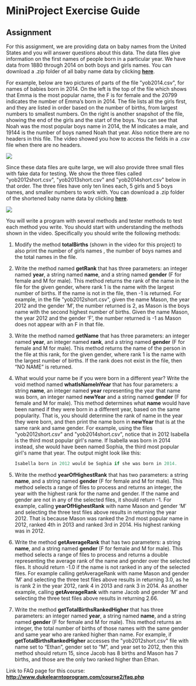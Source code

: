 # MiniProject Exercise Guide

## Assignment
For this assignment, we are providing data on baby names from the United States and you will answer questions about this data. The data files give information on the first names of people born in a particular year. We have data from 1880 through 2014 on both boys and girls names. You can download a .zip folder of all baby name data by clicking [**here**](http://www.dukelearntoprogram.com/course2/data/us_babynames.zip).

For example, below are two pictures of parts of the file "yob2014.csv", for names of babies born in 2014. On the left is the top of the file which shows that Emma is the most popular name, the F is for female and the 20799 indicates the number of Emma’s born in 2014. The file lists all the girls first, and they are listed in order based on the number of births, from largest numbers to smallest numbers. On the right is another snapshot of the file, showing the end of the girls and the start of the boys. You can see that Noah was the most popular boys name in 2014, the M indicates a male, and 19144 is the number of boys named Noah that year. Also notice there are no headers in this file. The video showed you how to access the fields in a .csv file when there are no headers.

![](https://d3c33hcgiwev3.cloudfront.net/imageAssetProxy.v1/VA4SZ2hiEeWQ2QoGQ8zX1w_11b7ad24a4b160aa1282f5b2a08027db_Screen-Shot-2015-10-01-at-1.30.11-PM.png?expiry=1598313600000&hmac=M1YDUtPxrVB_w27rch3NxIihcymwU_I9EpVslL04P8U)

Since these data files are quite large, we will also provide three small files with fake data for testing. We show the three files called "yob2012short.csv", "yob2013short.csv" and "yob2014short.csv" below in that order. The three files have only ten lines each, 5 girls and 5 boys names, and smaller numbers to work with. You can download a .zip folder of the shortened baby name data by clicking [**here**](http://www.dukelearntoprogram.com/course2/data/us_babynames_small.zip).

![](https://d3c33hcgiwev3.cloudfront.net/imageAssetProxy.v1/Yy81B2hiEeW7ghK3HGMBQw_32775231da216cd474e1a9434706d8c3_Screen-Shot-2015-10-01-at-1.30.30-PM.png?expiry=1598313600000&hmac=M3LJyU9C3zPRLHbq_ymSCzFmTrouap8wT902eirRj6o)

You will write a program with several methods and tester methods to test each method you write. You should start with understanding the methods shown in the video. Specifically you should write the following methods:

1. Modify the method **totalBirths** (shown in the video for this project) to also print the number of girls names , the number of boys names and the total names in the file.

2. Write the method named **getRank** that has three parameters: an integer named **year**, a string named **name**, and a string named **gender** (F for female and M for male). This method returns the rank of the name in the file for the given gender, where rank 1 is the name with the largest number of births. If the name is not in the file, then -1 is returned. For example, in the file "yob2012short.csv", given the name Mason, the year 2012 and the gender ‘M’, the number returned is 2, as Mason is the boys name with the second highest number of births. Given the name Mason, the year 2012 and the gender ‘F’, the number returned is -1 as Mason does not appear with an F in that file.

3. Write the method named **getName** that has three parameters: an integer named **year**, an integer named **rank**, and a string named **gender** (F for female and M for male). This method returns the name of the person in the file at this rank, for the given gender, where rank 1 is the name with the largest number of births. If the rank does not exist in the file, then “NO NAME” is returned.

4. What would your name be if you were born in a different year? Write the void method named **whatIsNameInYear** that has four parameters: a string **name**, an integer named **year** representing the year that name was born, an integer named **newYear** and a string named **gender** (F for female and M for male). This method determines what **name** would have been named if they were born in a different year, based on the same popularity. That is, you should determine the rank of name in the year they were born, and then print the name born in **newYear** that is at the same rank and same gender. For example, using the files "yob2012short.csv" and "yob2014short.csv", notice that in 2012 Isabella is the third most popular girl's name. If Isabella was born in 2014 instead, she would have been named Sophia, the third most popular girl's name that year. The output might look like this:
    ```java
    Isabella born in 2012 would be Sophia if she was born in 2014.
    ```
5. Write the method **yearOfHighestRank** that has two parameters: a string **name**, and a string named **gender** (F for female and M for male). This method selects a range of files to process and returns an integer, the year with the highest rank for the name and gender. If the name and gender are not in any of the selected files, it should return -1. For example, calling **yearOfHighestRank** with name Mason and gender ‘M’ and selecting the three test files above results in returning the year 2012. That is because Mason was ranked the 2nd most popular name in 2012, ranked 4th in 2013 and ranked 3rd in 2014. His highest ranking was in 2012.

6. Write the method **getAverageRank** that has two parameters: a string **name**, and a string named **gender** (F for female and M for male). This method selects a range of files to process and returns a double representing the average rank of the name and gender over the selected files. It should return -1.0 if the name is not ranked in any of the selected files. For example calling getAverageRank with name Mason and gender ‘M’ and selecting the three test files above results in returning 3.0, as he is rank 2 in the year 2012, rank 4 in 2013 and rank 3 in 2014. As another example, calling **getAverageRank** with name Jacob and gender ‘M’ and selecting the three test files above results in returning 2.66.

7. Write the method **getTotalBirthsRankedHigher** that has three parameters: an integer named **year**, a string named **name**, and a string named **gender** (F for female and M for male). This method returns an integer, the total number of births of those names with the same gender and same year who are ranked higher than name. For example, if **getTotalBirthsRankedHigher** accesses the "yob2012short.csv" file with name set to “Ethan”, gender set to “M”, and year set to 2012, then this method should return 15, since Jacob has 8 births and Mason has 7 births, and those are the only two ranked higher than Ethan.

Link to FAQ page for this course: **http://www.dukelearntoprogram.com/course2/faq.php**
